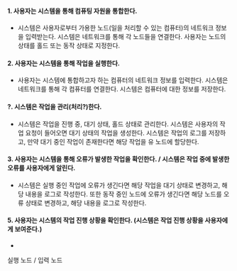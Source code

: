 #### 1. 사용자는 시스템을 통해 컴퓨팅 자원을 통합한다.
- 시스템은 사용자로부터 가용한 노드(일을 처리할 수 있는 컴퓨터)의 네트워크 정보을 입력받는다. 시스템은 네트워크를 통해 각 노드들을 연결한다. 사용자는 노드의 상태를 홀드 또는 동작 상태로 지정한다.

#### 2. 사용자는 시스템을 통해 작업을 실행한다.
- 사용자는 시스템에 통합하고자 하는 컴퓨터의 네트워크 정보를 입력한다. 시스템은 네트워크를 통해 각 컴퓨터를 연결한다. 시스템은 컴퓨터에 대한 정보를 저장한다.

#### ?. 시스템은 작업을 관리(처리?)한다.
- 시스템은 작업을 진행 중, 대기 상태, 홀드 상태로 관리한다. 시스템은 사용자의 작업 요청이 들어오면 대기 상태의 작업을 생성한다. 시스템은 작업의 로그를 저장하고, 만약 대기 중인 작업이 존재한다면 해당 작업을 유 노드에 할당한다.

#### 3. 사용자는 시스템을 통해 오류가 발생한 작업을 확인한다. / 시스템은 작업 중에 발생한 오류를 사용자에게 알린다.
- 시스템은 실행 중인 작업에 오류가 생긴다면 해당 작업을 대기 상태로 변경하고, 해당 내용을 로그로 작성한다. 또한 동작 중인 노드에 오류가 생긴다면 해당 노드를 오류 상태로 변경하고, 해당 내용을 로그로 작성한다. 

#### 5. 사용자는 시스템의 작업 진행 상황을 확인한다. (시스템은 작업 진행 상황을 사용자에게 보여준다.)
- 



실행 노드 / 입력 노드